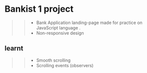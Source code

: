 # Bankist 1 project

> > - Bank Application landing-page made for practice on JavaScript language .
> > - Non-responsive design

## learnt

> > - Smooth scrolling
> > - Scrolling events (observers)
